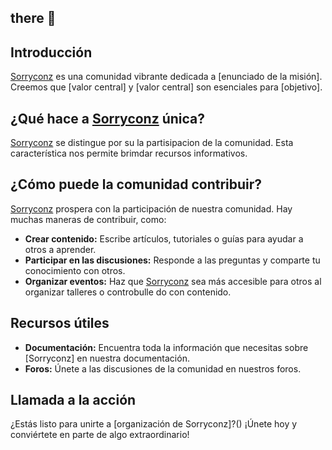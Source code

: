 ##  there 👋

## Introducción

[Sorryconz]() es una comunidad vibrante dedicada a [enunciado de la misión]. Creemos que [valor central] y [valor central] son esenciales para [objetivo].

## ¿Qué hace a [Sorryconz](https://sorryconz.github.io/sorryconz.github.io-/) única?

[Sorryconz]() se distingue por su la partisipacion de la comunidad. Esta característica nos permite brimdar recursos informativos.

## ¿Cómo puede la comunidad contribuir?

[Sorryconz]() prospera con la participación de nuestra comunidad. Hay muchas maneras de contribuir, como:

* **Crear contenido:** Escribe artículos, tutoriales o guías para ayudar a otros a aprender.
* **Participar en las discusiones:** Responde a las preguntas y comparte tu conocimiento con otros.
* **Organizar eventos:** Haz que [Sorryconz]() sea más accesible para otros al organizar talleres o controbulle do con contenido.

## Recursos útiles

* **Documentación:** Encuentra toda la información que necesitas sobre [Sorryconz] en nuestra documentación.
* **Foros:** Únete a las discusiones de la comunidad en nuestros foros.

## Llamada a la acción

¿Estás listo para unirte a [organización de Sorryconz]?() ¡Únete hoy y conviértete en parte de algo extraordinario!

